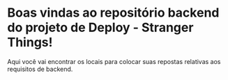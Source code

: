 # Boas vindas ao repositório backend do projeto de Deploy - Stranger Things!

Aqui você vai encontrar os locais para colocar suas repostas relativas aos requisitos de backend.
